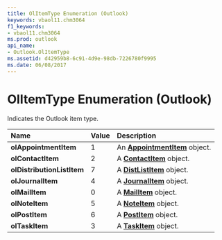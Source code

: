 ```yaml
---
title: OlItemType Enumeration (Outlook)
keywords: vbaol11.chm3064
f1_keywords:
- vbaol11.chm3064
ms.prod: outlook
api_name:
- Outlook.OlItemType
ms.assetid: d42959b8-6c91-4d9e-98db-7226780f9995
ms.date: 06/08/2017
---
```



# OlItemType Enumeration (Outlook)

Indicates the Outlook item type.



|**Name**|**Value**|**Description**|
|:-----|:-----|:-----|
| **olAppointmentItem**|1|An **[AppointmentItem](appointmentitem-object-outlook.md)** object.|
| **olContactItem**|2|A **[ContactItem](contactitem-object-outlook.md)** object.|
| **olDistributionListItem**|7|A **[DistListItem](distlistitem-object-outlook.md)** object.|
| **olJournalItem**|4|A **[JournalItem](journalitem-object-outlook.md)** object.|
| **olMailItem**|0|A **[MailItem](mailitem-object-outlook.md)** object.|
| **olNoteItem**|5|A **[NoteItem](noteitem-object-outlook.md)** object.|
| **olPostItem**|6|A **[PostItem](postitem-object-outlook.md)** object.|
| **olTaskItem**|3|A **[TaskItem](taskitem-object-outlook.md)** object.|


